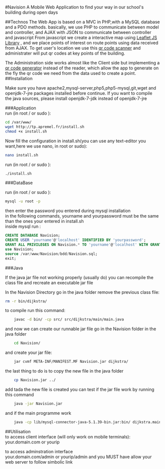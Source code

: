 #Navision
A Mobile Web Application to find your way in our school's building during open days

##Technos
The Web App is based on a MVC in PHP,with a MySQL database and a PDO methods. basically, we use PHP to communicate between model and controller, and AJAX with JSON to communicate between controller and javascript
From javascript we create a interactive map using [Leaflet JS Library](https://github.com/Leaflet/Leaflet) , and we place points of interest on route points using data received from AJAX.
To get user's location we use this [qr code scanner](https://github.com/dwa012/html5-qrcode) and administrater will put qr codes at key points of the building.

The Administration side works almost like the Client side but implementing a [qr code generator](https://github.com/davidshimjs/qrcodejs) instead of the reader, which allow the app to generate on the fly the qr code we need from the data used to create a point.
##Installation

Make sure you have apache2,mysql-server,php5,php5-mysql,git,wget and openjdk-7-jre packages installed before continue.
If you want to compile the java sources, please install openjdk-7-jdk instead of openjdk-7-jre

###Application  
run (in root / or sudo ):
```bash
cd /var/www/
wget http://tp.apremel.fr/install.sh   
chmod +x install.sh   
```        
Now fill the configuration in install.sh(you can use any text-editor you want,here we use nano, in root or sudo):  
```bash
nano install.sh
```
run (in root / or sudo ):  
```bash
./install.sh
```
###DataBase  

  run (in root / or sudo ):  
```bash
mysql -u root -p  
```      
  then enter the password you entered during mysql installation  
  in the following commands, yourname and yourpassword must be the same than the ones your entered in install.sh  
  inside mysql run :  
```SQL
CREATE DATABASE Navision;  
CREATE USER 'yourname'@'localhost' IDENTIFIED BY 'yourpassword';  
GRANT ALL PRIVILEGES ON Navision.* TO 'yourname'@'localhost' WITH GRANT OPTION;  
use Navision;  
source /var/www/Navision/bdd/Navision.sql;  
exit;
```
###Java

If the java jar file not working properly (usually do)
you can recompile the class file and recreate an executable jar file

In the Navision Directory go in the java folder
remove the previous class file:
```bash
rm -r bin/dijkstra/
```
to compile run this command:
```bash
    javac -d bin/ -cp src/ src/dijkstra/main/main.java
```
and now we can create our runnable jar file
go in the Navision folder in the java folder
```bash
    cd Navision/
```
and create your jar file:
```bash
    jar cvmf META-INF/MANIFEST.MF Navision.jar dijkstra/
```
the last thing to do is to copy the new file in the java folder
```bash
    cp Navision.jar ../
  ```  
add tada the new file is created
you can test if the jar file work by running this command
```bash
    java -jar Navision.jar
```
and if the main programme work
```bash
    java -cp lib/mysql-connector-java-5.1.39-bin.jar:bin/ dijkstra.main.main
```

##Utilisation  
to access client interface (will only work on mobile terminals):  
your.domain.com or yourip  

to access adminstration interface  
your.domain.com/admin or yourip/admin
and you MUST have allow your web server to follow simbolic link
